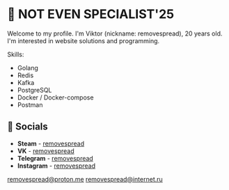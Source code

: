 # 💯 NOT EVEN SPECIALIST'25
Welcome to my profile. I'm Viktor (nickname: removespread), 20 years old. I'm interested in website solutions and programming.

Skills:
- Golang
- Redis
- Kafka
- PostgreSQL
- Docker / Docker-compose
- Postman

## 💬 Socials
- __Steam__ - [removespread](https://steamcommunity.com/id/accuratedog/)
- __VK__ - [removespread](https://vk.com/removespread/)
- __Telegram__ - [removespread](https://t.me/fakelag)
- __Instagram__ - [removespread](https://instagram.com/removespread/)

removespread@proton.me
removespread@internet.ru
